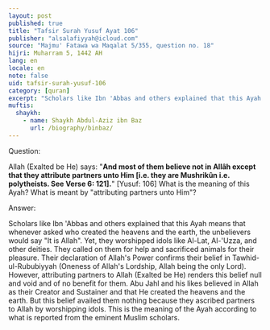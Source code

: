 ```yaml
---
layout: post
published: true
title: "Tafsir Surah Yusuf Ayat 106"
publisher: "alsalafiyyah@icloud.com"
source: "Majmu' Fatawa wa Maqalat 5/355, question no. 18"
hijri: Muharram 5, 1442 AH
lang: en
locale: en
note: false
uid: tafsir-surah-yusuf-106
category: [quran]
excerpt: "Scholars like Ibn 'Abbas and others explained that this Ayah means that whenever asked who created the heavens and the earth, the unbelievers would say 'It is Allah'. Yet, they worshipped idols like Al-Lat, Al-'Uzza, and other deities."
muftis:
  shaykh: 
    - name: Shaykh Abdul-Aziz ibn Baz
      url: /biography/binbaz/
---
```


Question: 

Allah (Exalted be He) says: "**And most of them believe not in Allâh except that they attribute partners unto Him [i.e. they are Mushrikûn i.e. polytheists. See Verse 6: 121].**" [Yusuf: 106] What is the meaning of this Ayah? What is meant by "attributing partners unto Him"?

Answer:

Scholars like Ibn 'Abbas and others explained that this Ayah means that whenever asked who created the heavens and the earth, the unbelievers would say "It is Allah". Yet, they worshipped idols like Al-Lat, Al-'Uzza, and other deities. They called on them for help and sacrificed animals for their pleasure. Their declaration of Allah's Power confirms their belief in Tawhid-ul-Rububiyyah (Oneness of Allah's Lordship, Allah being the only Lord). However, attributing partners to Allah (Exalted be He) renders this belief null and void and of no benefit for them. Abu Jahl and his likes believed in Allah as their Creator and Sustainer and that He created the heavens and the earth. But this belief availed them nothing because they ascribed partners to Allah by worshipping idols. This is the meaning of the Ayah according to what is reported from the eminent Muslim scholars.
